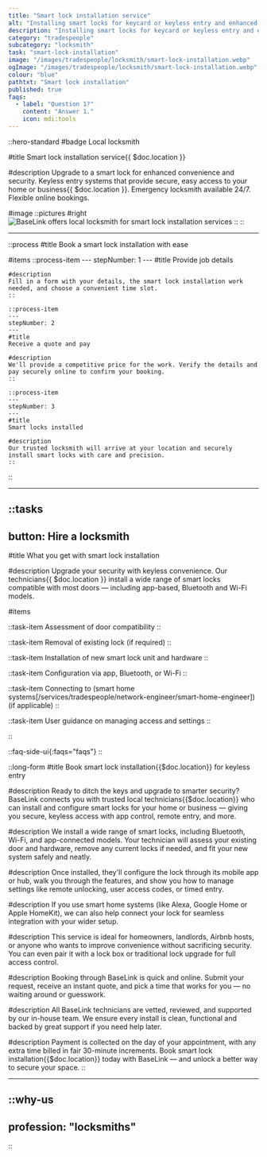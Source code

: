 ```yaml
---
title: "Smart lock installation service"
alt: "Installing smart locks for keycard or keyless entry and enhanced security control"
description: "Installing smart locks for keycard or keyless entry and enhanced security control"
category: "tradespeople"
subcategory: "locksmith"
task: "smart-lock-installation"
image: "/images/tradespeople/locksmith/smart-lock-installation.webp"
ogImage: "/images/tradespeople/locksmith/smart-lock-installation.webp"
colour: "blue"
pathtxt: "Smart lock installation"
published: true
faqs:
  - label: "Question 1?"
    content: "Answer 1."
    icon: mdi:tools
---
```


::hero-standard
#badge
Local locksmith

#title
Smart lock installation service{{ $doc.location }}

#description
Upgrade to a smart lock for enhanced convenience and security. Keyless entry systems that provide secure, easy access to your home or business{{ $doc.location }}. Emergency locksmith available 24/7. Flexible online bookings.

#image
    ::pictures
    #right
    ![BaseLink offers local locksmith for smart lock installation services](/images/tradespeople/locksmith/smart-lock-installation.webp)
    ::
::

---

::process
#title
Book a smart lock installation with ease

#items
    ::process-item
    ---
    stepNumber: 1
    ---
    #title
    Provide job details

    #description
    Fill in a form with your details, the smart lock installation work needed, and choose a convenient time slot.
    ::
    
    ::process-item
    ---
    stepNumber: 2
    ---
    #title
    Receive a quote and pay

    #description
    We'll provide a competitive price for the work. Verify the details and pay securely online to confirm your booking.
    ::

    ::process-item
    ---
    stepNumber: 3
    ---
    #title
    Smart locks installed

    #description
    Our trusted locksmith will arrive at your location and securely install smart locks with care and precision.
    ::
::

---

::tasks
---
button: Hire a locksmith
---

#title
What you get with smart lock installation

#description
Upgrade your security with keyless convenience. Our technicians{{ $doc.location }} install a wide range of smart locks compatible with most doors — including app-based, Bluetooth and Wi-Fi models.

#items

  ::task-item
  Assessment of door compatibility
  ::

  ::task-item
  Removal of existing lock (if required)
  ::

  ::task-item
  Installation of new smart lock unit and hardware
  ::

  ::task-item
  Configuration via app, Bluetooth, or Wi-Fi
  ::

  ::task-item
  Connecting to (smart home systems[/services/tradespeople/network-engineer/smart-home-engineer]) (if applicable)
  ::

  ::task-item
  User guidance on managing access and settings
  ::

::


::faq-side-ui{:faqs="faqs"}
::


::long-form
#title
Book smart lock installation{{$doc.location}} for keyless entry

#description
Ready to ditch the keys and upgrade to smarter security? BaseLink connects you with trusted local technicians{{$doc.location}} who can install and configure smart locks for your home or business — giving you secure, keyless access with app control, remote entry, and more.

#description
We install a wide range of smart locks, including Bluetooth, Wi-Fi, and app-connected models. Your technician will assess your existing door and hardware, remove any current locks if needed, and fit your new system safely and neatly.

#description
Once installed, they'll configure the lock through its mobile app or hub, walk you through the features, and show you how to manage settings like remote unlocking, user access codes, or timed entry.

#description
If you use smart home systems (like Alexa, Google Home or Apple HomeKit), we can also help connect your lock for seamless integration with your wider setup.

#description
This service is ideal for homeowners, landlords, Airbnb hosts, or anyone who wants to improve convenience without sacrificing security. You can even pair it with a lock box or traditional lock upgrade for full access control.

#description
Booking through BaseLink is quick and online. Submit your request, receive an instant quote, and pick a time that works for you — no waiting around or guesswork.

#description
All BaseLink technicians are vetted, reviewed, and supported by our in-house team. We ensure every install is clean, functional and backed by great support if you need help later.

#description
Payment is collected on the day of your appointment, with any extra time billed in fair 30-minute increments. Book smart lock installation{{$doc.location}} today with BaseLink — and unlock a better way to secure your space.
::

---

::why-us
---
profession: "locksmiths"
---
::